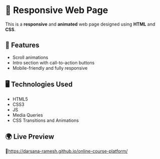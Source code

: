 # 🌟 Responsive Web Page

This is a **responsive** and **animated** web page designed using **HTML** and **CSS**.  

## 🚀 Features
- Scroll animations
- Intro section with call-to-action buttons
- Mobile-friendly and fully responsive

## 🖥️ Technologies Used
- HTML5
- CSS3
- JS
- Media Queries
- CSS Transitions and Animations

## 🌍 Live Preview
🔗https://darsana-ramesh.github.io/online-course-platform/


